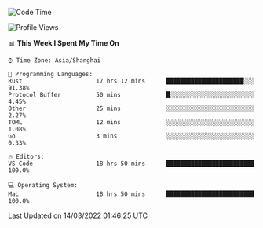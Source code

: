 <!--START_SECTION:waka-->
![Code Time](http://img.shields.io/badge/Code%20Time-1%2C082%20hrs%209%20mins-blue)

![Profile Views](http://img.shields.io/badge/Profile%20Views-4-blue)

📊 **This Week I Spent My Time On** 

```text
⌚︎ Time Zone: Asia/Shanghai

💬 Programming Languages: 
Rust                     17 hrs 12 mins      ██████████████████████░░░   91.38% 
Protocol Buffer          50 mins             █░░░░░░░░░░░░░░░░░░░░░░░░   4.45% 
Other                    25 mins             ░░░░░░░░░░░░░░░░░░░░░░░░░   2.27% 
TOML                     12 mins             ░░░░░░░░░░░░░░░░░░░░░░░░░   1.08% 
Go                       3 mins              ░░░░░░░░░░░░░░░░░░░░░░░░░   0.33%

🔥 Editors: 
VS Code                  18 hrs 50 mins      █████████████████████████   100.0%

💻 Operating System: 
Mac                      18 hrs 50 mins      █████████████████████████   100.0%

```


 Last Updated on 14/03/2022 01:46:25 UTC
<!--END_SECTION:waka-->
